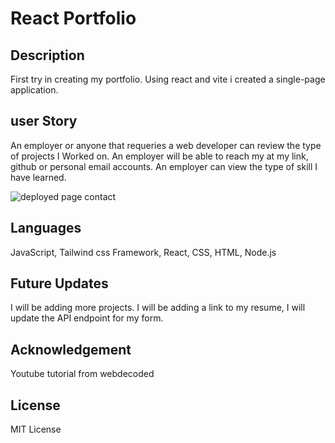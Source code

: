 # React Portfolio

## Description 
First try in creating my portfolio. Using react and vite i created a single-page application. 

## user Story
An employer or anyone that requeries a web developer can review the type of projects I Worked on. 
An employer will be able to reach my at my link, github or personal email accounts. 
An employer can view the type of skill I have learned. 



![deployed page contact](https://github.com/user-attachments/assets/1633c750-bb3a-44bd-a5bb-09f2bee43724)


## Languages
JavaScript, Tailwind css Framework, React, CSS, HTML, Node.js

## Future Updates
I will be adding more projects. 
I will be adding a link to my resume, 
I will update the API endpoint for my form. 

## Acknowledgement
Youtube tutorial from webdecoded 

## License
MIT License
